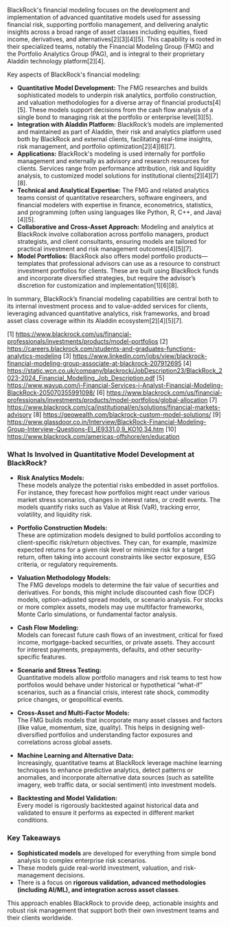 BlackRock's financial modeling focuses on the development and implementation of advanced quantitative models used for assessing financial risk, supporting portfolio management, and delivering analytic insights across a broad range of asset classes including equities, fixed income, derivatives, and alternatives[2][3][4][5]. This capability is rooted in their specialized teams, notably the Financial Modeling Group (FMG) and the Portfolio Analytics Group (PAG), and is integral to their proprietary Aladdin technology platform[2][4].

Key aspects of BlackRock's financial modeling:

- **Quantitative Model Development:** The FMG researches and builds sophisticated models to underpin risk analytics, portfolio construction, and valuation methodologies for a diverse array of financial products[4][5]. These models support decisions from the cash flow analysis of a single bond to managing risk at the portfolio or enterprise level[3][5].
- **Integration with Aladdin Platform:** BlackRock’s models are implemented and maintained as part of Aladdin, their risk and analytics platform used both by BlackRock and external clients, facilitating real-time insights, risk management, and portfolio optimization[2][4][6][7].
- **Applications:** BlackRock's modeling is used internally for portfolio management and externally as advisory and research resources for clients. Services range from performance attribution, risk and liquidity analysis, to customized model solutions for institutional clients[2][4][7][8].
- **Technical and Analytical Expertise:** The FMG and related analytics teams consist of quantitative researchers, software engineers, and financial modelers with expertise in finance, econometrics, statistics, and programming (often using languages like Python, R, C++, and Java)[4][5].
- **Collaborative and Cross-Asset Approach:** Modeling and analytics at BlackRock involve collaboration across portfolio managers, product strategists, and client consultants, ensuring models are tailored for practical investment and risk management outcomes[4][5][7].
- **Model Portfolios:** BlackRock also offers model portfolio products—templates that professional advisors can use as a resource to construct investment portfolios for clients. These are built using BlackRock funds and incorporate diversified strategies, but require the advisor’s discretion for customization and implementation[1][6][8].

In summary, BlackRock’s financial modeling capabilities are central both to its internal investment process and to value-added services for clients, leveraging advanced quantitative analytics, risk frameworks, and broad asset class coverage within its Aladdin ecosystem[2][4][5][7].

[1] https://www.blackrock.com/us/financial-professionals/investments/products/model-portfolios
[2] https://careers.blackrock.com/students-and-graduates-functions-analytics-modeling
[3] https://www.linkedin.com/jobs/view/blackrock-financial-modeling-group-associate-at-blackrock-207912695
[4] https://static.wcn.co.uk/company/blackrock/JobDescription23/BlackRock_2023-2024_Financial_Modelling_Job_Description.pdf
[5] https://www.wayup.com/i-Financial-Services-j-Analyst-Financial-Modeling-BlackRock-205070355991098/
[6] https://www.blackrock.com/us/financial-professionals/investments/products/model-portfolios/global-allocation
[7] https://www.blackrock.com/ca/institutional/en/solutions/financial-markets-advisory
[8] https://geowealth.com/blackrock-custom-model-solutions/
[9] https://www.glassdoor.co.in/Interview/BlackRock-Financial-Modeling-Group-Interview-Questions-EI_IE9331.0,9_KO10,34.htm
[10] https://www.blackrock.com/americas-offshore/en/education




### What Is Involved in Quantitative Model Development at BlackRock?

- **Risk Analytics Models:**  
  These models analyze the potential risks embedded in asset portfolios. For instance, they forecast how portfolios might react under various market stress scenarios, changes in interest rates, or credit events. The models quantify risks such as Value at Risk (VaR), tracking error, volatility, and liquidity risk.

- **Portfolio Construction Models:**  
  These are optimization models designed to build portfolios according to client-specific risk/return objectives. They can, for example, maximize expected returns for a given risk level or minimize risk for a target return, often taking into account constraints like sector exposure, ESG criteria, or regulatory requirements.

- **Valuation Methodology Models:**  
  The FMG develops models to determine the fair value of securities and derivatives. For bonds, this might include discounted cash flow (DCF) models, option-adjusted spread models, or scenario analysis. For stocks or more complex assets, models may use multifactor frameworks, Monte Carlo simulations, or fundamental factor analysis.

- **Cash Flow Modeling:**  
  Models can forecast future cash flows of an investment, critical for fixed income, mortgage-backed securities, or private assets. They account for interest payments, prepayments, defaults, and other security-specific features.

- **Scenario and Stress Testing:**  
  Quantitative models allow portfolio managers and risk teams to test how portfolios would behave under historical or hypothetical “what-if” scenarios, such as a financial crisis, interest rate shock, commodity price changes, or geopolitical events.

- **Cross-Asset and Multi-Factor Models:**  
  The FMG builds models that incorporate many asset classes and factors (like value, momentum, size, quality). This helps in designing well-diversified portfolios and understanding factor exposures and correlations across global assets.

- **Machine Learning and Alternative Data:**  
  Increasingly, quantitative teams at BlackRock leverage machine learning techniques to enhance predictive analytics, detect patterns or anomalies, and incorporate alternative data sources (such as satellite imagery, web traffic data, or social sentiment) into investment models.

- **Backtesting and Model Validation:**  
  Every model is rigorously backtested against historical data and validated to ensure it performs as expected in different market conditions.

### Key Takeaways

- **Sophisticated models** are developed for everything from simple bond analysis to complex enterprise risk scenarios.
- These models guide real-world investment, valuation, and risk-management decisions.
- There is a focus on **rigorous validation, advanced methodologies (including AI/ML), and integration across asset classes**.

This approach enables BlackRock to provide deep, actionable insights and robust risk management that support both their own investment teams and their clients worldwide.

